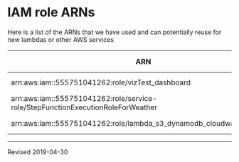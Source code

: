 # IAM role ARNs

Here is a list of the ARNs that we have used and can potentially reuse for new lambdas or other AWS services

| ARN | used with | CloudWatch Logs | S3 | SNS | DynamoDB | Step Functions |
|---|---|---|---|---|---|---|
| arn:aws:iam::555751041262:role/vizTest_dashboard | weather_viz weather_db | full access | | | full access | |
| arn:aws:iam::555751041262:role/service-role/StepFunctionExecutionRoleForWeather | weather_viz weather_db | | | | | weather_viz |
| arn:aws:iam::555751041262:role/lambda_s3_dynamodb_cloudwatch_baskauf | bokeh-test | AWSOpsWorksCloudWatchLogs | full access | | baskauf_read_all_dynamodb | |

----
Revised 2019-04-30

